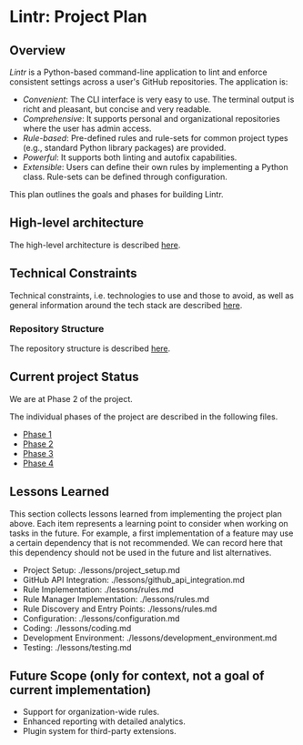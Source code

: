 # Lintr: Project Plan

## Overview

*Lintr* is a Python-based command-line application to lint and enforce consistent settings across a user's GitHub repositories. The application is:
- *Convenient*: The CLI interface is very easy to use. The terminal output is richt and pleasant, but concise and very readable.
- *Comprehensive*: It supports personal and organizational repositories where the user has admin access.
- *Rule-based*: Pre-defined rules and rule-sets for common project types (e.g., standard Python library packages) are provided.
- *Powerful*: It supports both linting and autofix capabilities.
- *Extensible*: Users can define their own rules by implementing a Python class. Rule-sets can be defined through configuration.

This plan outlines the goals and phases for building Lintr.

## High-level architecture

The high-level architecture is described [here](./high_level_architecture.md).

## Technical Constraints

Technical constraints, i.e. technologies to use and those to avoid, as well as general information around the tech stack are described [here](./technical_constraints.md).

### Repository Structure

The repository structure is described [here](./repository_structure.md).

## Current project Status

We are at Phase 2 of the project.

The individual phases of the project are described in the following files.
- [Phase 1](./phase_1.md)
- [Phase 2](./phase_2.md)
- [Phase 3](./phase_3.md)
- [Phase 4](./phase_4.md)

## Lessons Learned

This section collects lessons learned from implementing the project plan above. 
Each item represents a learning point to consider when working on tasks in the future.
For example, a first implementation of a feature may use a certain dependency that is not recommended. 
We can record here that this dependency should not be used in the future and list alternatives.

- Project Setup: ./lessons/project_setup.md
- GitHub API Integration: ./lessons/github_api_integration.md
- Rule Implementation: ./lessons/rules.md
- Rule Manager Implementation: ./lessons/rules.md
- Rule Discovery and Entry Points: ./lessons/rules.md
- Configuration: ./lessons/configuration.md
- Coding: ./lessons/coding.md
- Development Environment: ./lessons/development_environment.md
- Testing: ./lessons/testing.md

## Future Scope (only for context, not a goal of current implementation)
- Support for organization-wide rules.
- Enhanced reporting with detailed analytics.
- Plugin system for third-party extensions.
